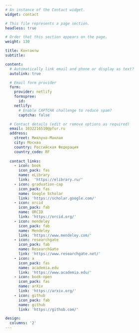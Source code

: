 ```yaml
---
# An instance of the Contact widget.
widget: contact

# This file represents a page section.
headless: true

# Order that this section appears on the page.
weight: 130

title: Контакты
subtitle:

content:
  # Automatically link email and phone or display as text?
  autolink: true

  # Email form provider
  form:
    provider: netlify
    formspree:
      id:
    netlify:
      # Enable CAPTCHA challenge to reduce spam?
      captcha: false

  # Contact details (edit or remove options as required)
  email: 1032216510@pfur.ru
  address:
    street: Миклухо-Маклая
    city: Москва
    country: Российская Федерация
    country_code: RF
 
  contact_links:
    - icon: book
      icon_pack: fas
      name: eLibrary
      link:  'https://elibrary.ru/'
    - icon: graduation-cap
      icon_pack: fas
      name: Google Scholar
      link: 'https://scholar.google.com/'
    - icon: orcid
      icon_pack: fab
      name: ORCID
      link: 'https://orcid.org/'
    - icon: mendeley
      icon_pack: fab
      name: Mendeley
      link: 'https://www.mendeley.com/'
    - icon: researchgate
      icon_pack: fab
      name: ResearchGate
      link: 'https://www.researchgate.net/'
    - icon: a
      icon_pack: fas
      name: academia.edu
      link: 'https://www.academia.edu/'
    - icon: book-open
      icon_pack: fas
      name: arXiv
      link: 'https://arxiv.org/'
    - icon: github
      icon_pack: fab
      name: github
      link: 'https://github.com/'

design:
  columns: '2'
---
```


